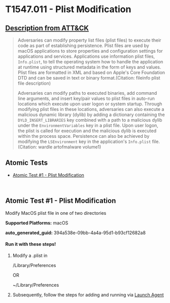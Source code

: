 # T1547.011 - Plist Modification
## [Description from ATT&CK](https://attack.mitre.org/techniques/T1547/011)
<blockquote>Adversaries can modify property list files (plist files) to execute their code as part of establishing persistence. Plist files are used by macOS applications to store properties and configuration settings for applications and services. Applications use information plist files, <code>Info.plist</code>, to tell the operating system how to handle the application at runtime using structured metadata in the form of keys and values. Plist files are formatted in XML and based on Apple's Core Foundation DTD and can be saved in text or binary format.(Citation: fileinfo plist file description) 

Adversaries can modify paths to executed binaries, add command line arguments, and insert key/pair values to plist files in auto-run locations which execute upon user logon or system startup. Through modifying plist files in these locations, adversaries can also execute a malicious dynamic library (dylib) by adding a dictionary containing the <code>DYLD_INSERT_LIBRARIES</code> key combined with a path to a malicious dylib under the <code>EnvironmentVariables</code> key in a plist file. Upon user logon, the plist is called for execution and the malicious dylib is executed within the process space. Persistence can also be achieved by modifying the <code>LSEnvironment</code> key in the application's <code>Info.plist</code> file.(Citation: wardle artofmalware volume1)</blockquote>

## Atomic Tests

- [Atomic Test #1 - Plist Modification](#atomic-test-1---plist-modification)


<br/>

## Atomic Test #1 - Plist Modification
Modify MacOS plist file in one of two directories

**Supported Platforms:** macOS


**auto_generated_guid:** 394a538e-09bb-4a4a-95d1-b93cf12682a8





#### Run it with these steps! 
1. Modify a .plist in

    /Library/Preferences

    OR

    ~/Library/Preferences

2. Subsequently, follow the steps for adding and running via [Launch Agent](Persistence/Launch_Agent.md)







<br/>
